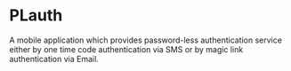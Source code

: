 # PLauth
A mobile application which provides password-less authentication service either by one time code authentication via SMS or by magic link authentication via Email.
